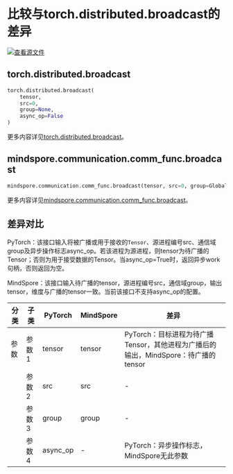 # 比较与torch.distributed.broadcast的差异

[![查看源文件](https://mindspore-website.obs.cn-north-4.myhuaweicloud.com/website-images/master/resource/_static/logo_source.svg)](https://gitee.com/mindspore/docs/blob/master/docs/mindspore/source_zh_cn/note/api_mapping/pytorch_diff/distributed.broadcast.md)

## torch.distributed.broadcast

```python
torch.distributed.broadcast(
    tensor,
    src=0,
    group=None,
    async_op=False
)
```

更多内容详见[torch.distributed.broadcast](https://pytorch.org/docs/1.8.1/distributed.html#torch.distributed.broadcast)。

## mindspore.communication.comm_func.broadcast

```python
mindspore.communication.comm_func.broadcast(tensor, src=0, group=GlobalComm.WORLD_COMM_GROUP)
```

更多内容详见[mindspore.communication.comm_func.broadcast](https://www.mindspore.cn/docs/zh-CN/master/api_python/communication/mindspore.communication.comm_func.broadcast.html#mindspore.communication.comm_func.broadcast)。

## 差异对比

PyTorch：该接口输入将被广播或用于接收的`Tensor`、源进程编号src、通信域group及异步操作标志async_op。若该进程为源进程，则tensor为待广播的Tensor；否则为用于接受数据的Tensor。当async_op=True时，返回异步work句柄，否则返回为空。

MindSpore：该接口输入待广播的tensor，源进程编号src，通信域group，输出tensor，维度与广播的tensor一致。当前该接口不支持async_op的配置。

| 分类 | 子类 |PyTorch | MindSpore | 差异 |
| --- | --- | --- | --- |---|
|参数 | 参数1 | tensor | tensor |PyTorch：目标进程为待广播Tensor，其他进程为广播后的输出，MindSpore：待广播的tensor |
| | 参数2 | src | src |-|
| | 参数3 | group | group |-|
| | 参数4 | async_op | - |PyTorch：异步操作标志，MindSpore无此参数 |
